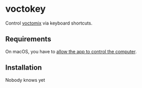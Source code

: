 # voctokey

Control [voctomix] via keyboard shortcuts.

## Requirements

On macOS, you have to [allow the app to control the computer](https://www.mactrast.com/2017/05/enable-app-accessibility-features-mac/).

## Installation

Nobody knows yet


[voctomix]: https://github.com/voc/voctomix


